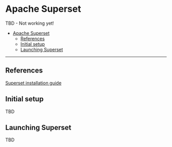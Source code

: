 # Apache Superset

TBD - Not working yet!

- [Apache Superset](#apache-superset)
  - [References](#references)
  - [Initial setup](#initial-setup)
  - [Launching Superset](#launching-superset)

---

## References

[Superset installation guide](https://superset.apache.org/docs/installation/installing-superset-from-pypi/)

## Initial setup

TBD

<!-- ```bash
pipenv shell
pipenv install
exit
``` -->

## Launching Superset

TBD
<!-- 
```bash
./launch.sh
``` -->
